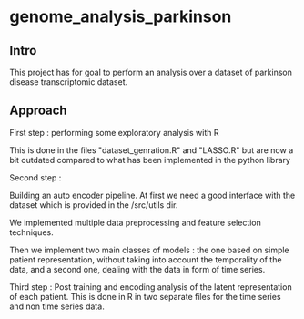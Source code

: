 # genome_analysis_parkinson

## Intro 

This project has for goal to perform an analysis over a dataset of parkinson disease transcriptomic dataset.

## Approach

First step : performing some exploratory analysis with R

This is done in the files "dataset_genration.R" and "LASSO.R" but are now a bit outdated compared to what has been implemented in the python library

Second step :

Building an auto encoder pipeline. At first we need a good interface with the dataset which is provided in the /src/utils dir.

We implemented multiple data preprocessing and feature selection techniques.

Then we implement two main classes of models : the one based on simple patient representation, without taking into account the temporality of the data, and a second one, dealing with the data in form of time series.

Third step : Post training and encoding analysis of the latent representation of each patient. This is done in R in two separate files for the time series and non time series data.








